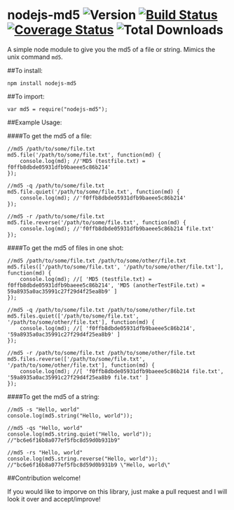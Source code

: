 # nodejs-md5  ![Version][version] [![Build Status](https://travis-ci.org/heinst/nodejs-md5.svg)](https://travis-ci.org/heinst/nodejs-md5) [![Coverage Status](https://coveralls.io/repos/github/heinst/nodejs-md5/badge.svg?branch=master)](https://coveralls.io/github/heinst/nodejs-md5?branch=master) ![Total Downloads][total]

A simple node module to give you the md5 of a file or string. 
Mimics the unix command `md5`.

##To install:

`npm install nodejs-md5`

##To import:

`var md5 = require("nodejs-md5");`

##Example Usage:

####To get the md5 of a file:

```
//md5 /path/to/some/file.txt
md5.file('/path/to/some/file.txt', function(md) {
    console.log(md); //'MD5 (testfile.txt) = f0ffb8dbde05931dfb9baeee5c86b214'
});
```

```
//md5 -q /path/to/some/file.txt
md5.file.quiet('/path/to/some/file.txt', function(md) {
    console.log(md); //'f0ffb8dbde05931dfb9baeee5c86b214'
});
```

```
//md5 -r /path/to/some/file.txt
md5.file.reverse('/path/to/some/file.txt', function(md) {
    console.log(md); //'f0ffb8dbde05931dfb9baeee5c86b214 file.txt'
});
```

####To get the md5 of files in one shot:

```
//md5 /path/to/some/file.txt /path/to/some/other/file.txt
md5.files(['/path/to/some/file.txt', '/path/to/some/other/file.txt'], function(md) {
    console.log(md); //[ 'MD5 (testfile.txt) = f0ffb8dbde05931dfb9baeee5c86b214', 'MD5 (anotherTestFile.txt) = 59a8935a0ac35991c27f29d4f25ea8b9' ]
});
```

```
//md5 -q /path/to/some/file.txt /path/to/some/other/file.txt
md5.files.quiet(['/path/to/some/file.txt', '/path/to/some/other/file.txt'], function(md) {
    console.log(md); //[ 'f0ffb8dbde05931dfb9baeee5c86b214', '59a8935a0ac35991c27f29d4f25ea8b9' ]
});
```

```
//md5 -r /path/to/some/file.txt /path/to/some/other/file.txt
md5.files.reverse(['/path/to/some/file.txt', '/path/to/some/other/file.txt'], function(md) {
    console.log(md); //[ 'f0ffb8dbde05931dfb9baeee5c86b214 file.txt', '59a8935a0ac35991c27f29d4f25ea8b9 file.txt' ]
});
```

####To get the md5 of a string:

```
//md5 -s "Hello, world"
console.log(md5.string("Hello, world"));
```

```
//md5 -qs "Hello, world"
console.log(md5.string.quiet("Hello, world")); //"bc6e6f16b8a077ef5fbc8d59d0b931b9"
```

```
//md5 -rs "Hello, world"
console.log(md5.string.reverse("Hello, world")); //"bc6e6f16b8a077ef5fbc8d59d0b931b9 \"Hello, world\"
```
##Contribution welcome!

If you would like to imporve on this library, just make a pull request and I will look it over and accept/improve!

[total]: https://img.shields.io/npm/dt/nodejs-md5.svg
[version]: https://img.shields.io/npm/v/nodejs-md5.svg
